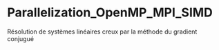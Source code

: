 # Parallelization_OpenMP_MPI_SIMD
Résolution de systèmes linéaires creux par la méthode du gradient conjugué
